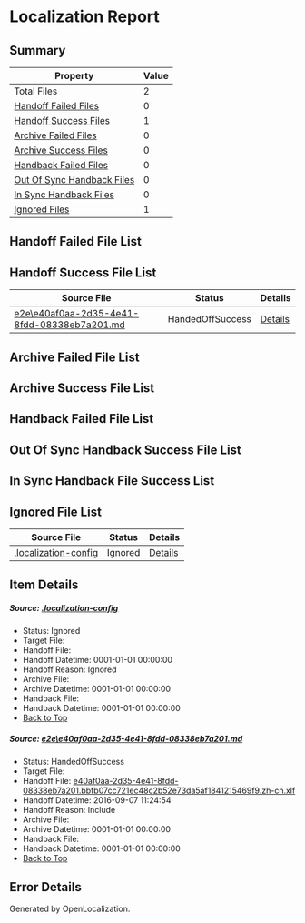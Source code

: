 # <a name='report-top'></a> Localization Report

## Summary
 Property | Value 
 -------- | ----- 
 Total Files | 2
[ Handoff Failed Files ](#handoff-failed-list)| 0
[ Handoff Success Files ](#handoff-success-list)| 1
[ Archive Failed Files ](#archive-failed-list)| 0
[ Archive Success Files ](#archive-success-list)| 0
[ Handback Failed Files ](#handback-failed-list)| 0
[ Out Of Sync Handback Files ](#outofsync-handback-success-list)| 0
[ In Sync Handback Files ](#insync-handback-success-list)| 0
[ Ignored Files ](#ignored-list)| 1

## <a name='handoff-failed-list'></a> Handoff Failed File List

## <a name='handoff-success-list'></a> Handoff Success File List
 Source File | Status | Details 
 ----------- | ------ | ------- 
 [e2e\e40af0aa-2d35-4e41-8fdd-08338eb7a201.md](https://github.com/OpenLocalizationTestOrg/ol-test0/blob/e5a3106b33177629ea82ac0be2477eec06234717/e2e/e40af0aa-2d35-4e41-8fdd-08338eb7a201.md) | HandedOffSuccess | [Details](#0595cd2793c8e149ec2a514400c6907cd4cf68a01)

## <a name='archive-failed-list'></a> Archive Failed File List

## <a name='archive-success-list'></a> Archive Success File List

## <a name='handback-failed-list'></a> Handback Failed File List

## <a name='outofsync-handback-success-list'></a> Out Of Sync Handback Success File List

## <a name='insync-handback-success-list'></a> In Sync Handback File Success List

## <a name='ignored-list'></a> Ignored File List
 Source File | Status | Details 
 ----------- | ------ | ------- 
 [.localization-config](https://github.com/OpenLocalizationTestOrg/ol-test0/blob/e5a3106b33177629ea82ac0be2477eec06234717/.localization-config) | Ignored | [Details](#3d4f252ac210baf56311d7e97dcc2db10974dbd20)

## Item Details
##### <a name='3d4f252ac210baf56311d7e97dcc2db10974dbd20'></a> Source: [.localization-config](https://github.com/OpenLocalizationTestOrg/ol-test0/blob/e5a3106b33177629ea82ac0be2477eec06234717/.localization-config)
* Status: Ignored
* Target File: 
* Handoff File: 
* Handoff Datetime: 0001-01-01 00:00:00
* Handoff Reason: Ignored
* Archive File: 
* Archive Datetime: 0001-01-01 00:00:00
* Handback File: 
* Handback Datetime: 0001-01-01 00:00:00
* [Back to Top](#report-top)

##### <a name='0595cd2793c8e149ec2a514400c6907cd4cf68a01'></a> Source: [e2e\e40af0aa-2d35-4e41-8fdd-08338eb7a201.md](https://github.com/OpenLocalizationTestOrg/ol-test0/blob/e5a3106b33177629ea82ac0be2477eec06234717/e2e/e40af0aa-2d35-4e41-8fdd-08338eb7a201.md)
* Status: HandedOffSuccess
* Target File: 
* Handoff File: [e40af0aa-2d35-4e41-8fdd-08338eb7a201.bbfb07cc721ec48c2b52e73da5af1841215469f9.zh-cn.xlf](https://github.com/OpenLocalizationTestOrg/ol-test0-handoff/blob/7705c24f9bc7553a03b3e142a6c79e2b93975238/ol-handoff/OpenLocalizationTestOrg/ol-test0-zhcn/ci/ht/e40af0aa-2d35-4e41-8fdd-08338eb7a201.bbfb07cc721ec48c2b52e73da5af1841215469f9.zh-cn.xlf)
* Handoff Datetime: 2016-09-07 11:24:54
* Handoff Reason: Include
* Archive File: 
* Archive Datetime: 0001-01-01 00:00:00
* Handback File: 
* Handback Datetime: 0001-01-01 00:00:00
* [Back to Top](#report-top)


## Error Details

Generated by OpenLocalization.
